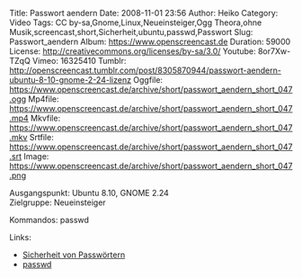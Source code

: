 Title: Passwort aendern
Date: 2008-11-01 23:56
Author: Heiko
Category: Video
Tags: CC by-sa,Gnome,Linux,Neueinsteiger,Ogg Theora,ohne Musik,screencast,short,Sicherheit,ubuntu,passwd,Passwort
Slug: Passwort_aendern
Album: https://www.openscreencast.de
Duration: 59000
License: http://creativecommons.org/licenses/by-sa/3.0/
Youtube: 8or7Xw-TZqQ
Vimeo: 16325410
Tumblr: http://openscreencast.tumblr.com/post/8305870944/passwort-aendern-ubuntu-8-10-gnome-2-24-lizenz
Oggfile: https://www.openscreencast.de/archive/short/passwort_aendern_short_047.ogg
Mp4file: https://www.openscreencast.de/archive/short/passwort_aendern_short_047.mp4
Mkvfile: https://www.openscreencast.de/archive/short/passwort_aendern_short_047.mkv
Srtfile: https://www.openscreencast.de/archive/short/passwort_aendern_short_047.srt
Image: https://www.openscreencast.de/archive/short/passwort_aendern_short_047.png

Ausgangspunkt: Ubuntu 8.10, GNOME 2.24  
Zielgruppe: Neueinsteiger  

Kommandos: passwd

Links:

  * [Sicherheit von Passwörtern](http://www.selflinux.org/selflinux/html/passwoerter.html)
  * [passwd](http://www.linux-praxis.de/lpic1/manpages/passwd.html)

